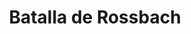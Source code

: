 ﻿---
title: "Batalla de Rossbach"
permalink: periodes_1046.html
layout: periode
dataInici: 1757-11-05
sidebar: periodes
pares:
  - id: 458
    title: "Guerra de los Siete Años"
    dataInici: "(1756)"
    dataFi: "(1763)"

fills:
jocsPrincipals:
jocsEscenaris:
jocsEpoca:
  - title: "Prussia's Glory"
    bggId: 3316
    escenari: "Rossbach"
    dataInici: 
    dataFi: 

jocsEpocaEscenaris:
---
